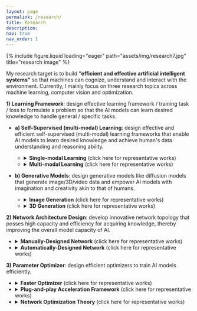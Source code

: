 ```yaml
---
layout: page
permalink: /research/
title: Research
description: 
nav: true
nav_order: 1
---
```



<div class="row">
    <div class="col-sm mt-3 mt-md-0">
        {% include figure.liquid loading="eager" path="assets/img/research7.jpg" title="research image" %}
    </div>
</div>

<!-- src="https://img.shields.io/github/stars/sail-sg/EditAnything?style=social" > -->

My research target is to build **”efficient and effective artificial intelligent systems”** so that machines can cognize, understand and interact with the environment. Currently, I mainly focus on three research topics across machine learning, computer vision and optimization.   

**1)	Learning Framework**: design effective learning framework / training task / loss to formulate a problem so that the AI models can learn desired knowledge to handle general / specific tasks. 


  * **a) Self-Supervised (multi-modal) Learning**: design effective and efficient self-supervised (multi-modal) learning frameworks that enable AI models to learn desired  knowledge and achieve human's data understanding and reasoning ability. 
    * <details> 
        <summary> <strong>Single-modal Learning</strong> (click here for representative works)</summary>

        <strong><a href="https://openreview.net/pdf?id=KmykpuSrjcq">PCL</a></strong> (ICLR, 800+ citations, 
        <iframe
            style="margin-left: 2px; margin-bottom:-5px;"
            frameborder="0" scrolling="0" width="91px" height="20px"
            src="https://img.shields.io/github/stars/salesforce/PCL?style=social" >
        </iframe>) is the first clustering contrastive learning method to learn data cluster structure,  and its improved version, <strong><a href="https://arxiv.org/abs/2203.14415">Mugs</a></strong> (<iframe
            style="margin-left: 2px; margin-bottom:-5px;"
            frameborder="0" scrolling="0" width="91px" height="20px"
            src="https://img.shields.io/github/stars/sail-sg/mugs?style=social" >
        </iframe>), develops multi-granular contrastive learning for multi-granular representation learning. See more works like <strong><a href="https://arxiv.org/pdf/2106.14749.pdf">SANE</a></strong> (NeurIPS, spotlight), <strong><a href="https://arxiv.org/abs/2210.11016">TEC</a></strong>, and <strong><a href="https://arxiv.org/pdf/2106.09645.pdf">PGCL</a></strong> (TNNLS).
        

        </details> 

    * <details> 
        <summary> <strong>Multi-modal Learning</strong> (click here for representative works)</summary>

        <strong><a href="https://arxiv.org/pdf/2212.09737.pdf">PTP</a></strong> (TPAMI & CVPR, 
        <iframe
            style="margin-left: 2px; margin-bottom:-5px;"
            frameborder="0" scrolling="0" width="91px" height="20px"
            src="https://img.shields.io/github/stars/sail-sg/ptp?style=social" >
        </iframe>) is the pioneer to enhance grounding ability in multi-modal models, and LOVA<sup>3</sup> is to enpower models with humans' ability, including the answering, asking and accessing ability. See more works like <strong><a href="https://arxiv.org/abs/2312.02439">CLOT</a></strong>(CVPR, 
        <iframe
            style="margin-left: 2px; margin-bottom:-5px;"
            frameborder="0" scrolling="0" width="91px" height="20px"
            src="https://img.shields.io/github/stars/sail-sg/CLoT?style=social" >
        </iframe>) for exploring humans' creativity, <strong><a href="https://arxiv.org/abs/2302.13668">CoVGT</a></strong>  (TPAMI & ECCV, 
        <iframe
            style="margin-left: 2px; margin-bottom:-5px;"
            frameborder="0" scrolling="0" width="91px" height="20px"
            src="https://img.shields.io/github/stars/doc-doc/CoVGT?style=social" >
        </iframe>) for video question answering,         <strong><a href="https://arxiv.org/abs/2312.06731">Genixer</a></strong> to empower multi-modal models as a powerful data generator,  <strong><a href="https://arxiv.org/pdf/2109.09161.pdf">Wav-BERT</a></strong> (AAAI) for acoustic and linguistic representation learning.

        </details> 


  * **b) Generative Models**: design  generative models like diffusion models that generate image/3D/video data and empower AI models with imagination and creativity akin to that of humans. 
      * <details> 
        <summary> <strong>Image Generation</strong> (click here for representative works)</summary>

        <strong><a href="https://arxiv.org/abs/2303.14389">MDT</a></strong> (ICCV,
        <iframe
            style="margin-left: 2px; margin-bottom:-5px;"
            frameborder="0" scrolling="0" width="335px" height="20px"
            src="https://img.shields.io/endpoint.svg?url=https://paperswithcode.com/badge/masked-diffusion-transformer-is-a-strong/image-generation-on-imagenet-256x256" >
        </iframe>,
        <iframe
            style="margin-left: 2px; margin-bottom:-5px;"
            frameborder="0" scrolling="0" width="91px" height="20px"
            src="https://img.shields.io/github/stars/sail-sg/MDT?style=social" >
        </iframe>) achieves SoTA image synthesis performance on ImageNet (256x256), and improves the learning speed of <a href="https://arxiv.org/abs/2212.09748">DiT</a> (
        <iframe
            style="margin-left: 2px; margin-bottom:-5px;"
            frameborder="0" scrolling="0" width="91px" height="20px"
            src="https://img.shields.io/github/stars/facebookresearch/DiT?style=social" >
        </iframe>), the core component of <a href="https://openai.com/sora">SORA</a>, by at least 10x.  See more works like <strong><a href="https://github.com/sail-sg/EditAnything">EditAnything</a></strong>  (ACMMM, 
        <iframe
            style="margin-left: 2px; margin-bottom:-5px;"
            frameborder="0" scrolling="0" width="91px" height="20px"
            src="https://img.shields.io/github/stars/sail-sg/EditAnything?style=social" >
        </iframe>), <strong><a href="https://arxiv.org/abs/2306.06991">FDT</a></strong> (
        <iframe
            style="margin-left: 2px; margin-bottom:-5px;"
            frameborder="0" scrolling="0" width="91px" height="20px"
            src="https://img.shields.io/github/stars/sail-sg/FDM?style=social" >
        </iframe>), <strong><a href="https://arxiv.org/pdf/2310.13545.pdf">ScaleLong</a></strong>  (NeurIPS, 
        <iframe
            style="margin-left: 2px; margin-bottom:-5px;"
            frameborder="0" scrolling="0" width="91px" height="20px"
            src="https://img.shields.io/github/stars/sail-sg/ScaleLong?style=social" >
        </iframe>), and <strong><a href="https://arxiv.org/pdf/2006.06900.pdf">PPOGAN</a></strong>  (NeurIPS, 
        <iframe
            style="margin-left: 2px; margin-bottom:-5px;"
            frameborder="0" scrolling="0" width="91px" height="20px"
            src="https://img.shields.io/github/stars/Holmeswww/PPOGAN?style=social" >
        </iframe>).
        </details> 

    * <details> 
        <summary> <strong>3D Generation</strong> (click here for representative works)</summary>

        <strong><a href="https://arxiv.org/abs/2401.09050">Consistent3D</a></strong> (CVPR, 
        <iframe
            style="margin-left: 2px; margin-bottom:-5px;"
            frameborder="0" scrolling="0" width="91px" height="20px"
            src="https://img.shields.io/github/stars/sail-sg/Consistent3D?style=social" >
        </iframe>) is the pioneer to use ODE sampling as guidance in text-to-3D task, overcoming the unpredicable and unstable SDE guidance in  <a href="https://arxiv.org/abs/2209.14988">SDS/DreamFusion</a>. See more works, e.g., <strong><a href="ttps://github.com/yxymessi/DTC123/blob/main/DTC_CVPR.pdf">DTC123</a></strong> (CVPR, 
        <iframe
            style="margin-left: 2px; margin-bottom:-5px;"
            frameborder="0" scrolling="0" width="91px" height="20px"
            src="https://img.shields.io/github/stars/yxymessi/DTC123?style=social" >
        </iframe>) and <strong><a href="https://arxiv.org/abs/2403.18795">Gamba</a></strong>  for image-to-3D generation, <strong><a href="https://arxiv.org/abs/2311.08403">Instant3D</a></strong> (IJCV, 
        <iframe
            style="margin-left: 2px; margin-bottom:-5px;"
            frameborder="0" scrolling="0" width="91px" height="20px"
            src="https://img.shields.io/github/stars/ming1993li/Instant3DCodes?style=social" >
        </iframe>) for fast text-to-3D task.


        </details> 


  <!-- * **c) Meta In-Context Learning**: design new meta-learning and prompt learning methods to aid a (pretrained) model in quickly learning from a few data, improving few-shot learning ability of AGI.  -->

**2)	Network Architecture Design**: develop innovative network topology that posses high capacity and efficiency for acquiring knowledge, thereby improving the overall model capacity of AI.
* <details> 
    <summary> <strong>Manually-Designed Network</strong> (click here for representative works)</summary>

    <strong><a href="https://arxiv.org/abs/2111.11418#:~:text=Based%20on%20the%20extensive%20experiments,on%20the%20token%20mixer%20modules.">MetaFormer</a></strong> (CVPR ORAL, 600+ citations, 
    <iframe
        style="margin-left: 2px; margin-bottom:-5px;"
        frameborder="0" scrolling="0" width="91px" height="20px"
        src="https://img.shields.io/github/stars/sail-sg/poolformer?style=social" >
    </iframe>) replaces self-attention in ViT with pooling and convolutions independently,  and achieves impressive performance, breaking the slogan “self-attention is all you need”. It reveals network design princeples that if a network contains two kinds of operations, including  spatial information exchanging operations (e.g., attention, pooling and convolution) and  channel information exchanging operations  (e.g., MLP), then the network can perfor well.  Its improved version CAFormer network sets a new recording accuracy of 85.5% on ImageNet under supervised settings without extra training data, and achives top-2 performance on ImageNet-C( 
    <iframe
        style="margin-left: 2px; margin-bottom:-5px;"
        frameborder="0" scrolling="0" width="400px" height="20px"
        src="https://img.shields.io/endpoint.svg?url=https://paperswithcode.com/badge/metaformer-baselines-for-vision/domain-generalization-on-imagenet-c" >
    </iframe>). See more works like <strong><a href="https://arxiv.org/abs/2205.12956">IFormer</a></strong>  (
    <iframe
        style="margin-left: 2px; margin-bottom:-5px;"
        frameborder="0" scrolling="0" width="91px" height="20px"
        src="https://img.shields.io/github/stars/sail-sg/iFormer?style=social" >
    </iframe>), <strong><a href="https://arxiv.org/abs/2303.16900">InceptionNeXt</a></strong>  (
    <iframe
        style="margin-left: 2px; margin-bottom:-5px;"
        frameborder="0" scrolling="0" width="91px" height="20px"
        src="https://img.shields.io/github/stars/sail-sg/inceptionnext?style=social" >
    </iframe>), <strong><a href="https://arxiv.org/abs/2112.04674">DualFormer</a></strong> (
    <iframe
        style="margin-left: 2px; margin-bottom:-5px;"
        frameborder="0" scrolling="0" width="91px" height="20px"
        src="https://img.shields.io/github/stars/sail-sg/dualformer?style=social" >
    </iframe>), and <strong><a href="https://arxiv.org/abs/2203.07057">SUN</a></strong>  (ECCV, 
    <iframe
      style="margin-left: 2px; margin-bottom:-5px;"
      frameborder="0" scrolling="0" width="91px" height="20px"
      src="https://img.shields.io/github/stars/DongSky/few-shot-vit?style=social" >
    </iframe>).

    </details> 

 


* <details> 
    <summary> <strong>Automatically-Designed Network</strong> (click here for representative works)</summary>

    <strong><a href="https://arxiv.org/abs/2006.16537">PR-DARTS</a></strong> (NeurIPS ORAL, 
    <iframe
        style="margin-left: 2px; margin-bottom:-5px;"
        frameborder="0" scrolling="0" width="91px" height="20px"
        src="https://img.shields.io/github/stars/salesforce/PR-DARTS?style=social" >
    </iframe>)  automatically designs effective network architectures, reducing the reliance on expert trial and error. It provides the first theory to show why previous network search methods (a.k.a. AutoML) often collapse due to selecting too many skip-connections, and then proposes a new method that can avoid previous collapse and thus automatically selects and combines various network operations, e.g. pooling and convolution, to search more effective network.
    
    </details> 




**3)	Parameter Optimizer**: design efficient optimizers to train AI models efficiently.
* <details> 
    <summary> <strong>Faster Optimizer</strong> (click here for representative works)</summary>

    <strong><a href="https://arxiv.org/abs/2208.06677">Adan</a></strong> (
    <iframe
        style="margin-left: 2px; margin-bottom:-5px;"
        frameborder="0" scrolling="0" width="91px" height="20px"
        src="https://img.shields.io/github/stars/sail-sg/Adan?style=social" >
    </iframe>) is about 2x faster than the SoTA optimizers, e.g. Adam, while achieving higher or comparable performance on many networks, e.g., CNNs, ViTs and MAE in the CV field, UNet and ViTs in AIGC field, GPT2 and billion-scale LLaMA in the NLP field, networks in RL tasks. It has been included in popular deep-learning codebases, e.g.,  <a href="https://github.com/NVIDIA/NeMo/blob/main/nemo/core/optim/adan.py">NVIDIA NeMo</a> (
    <iframe
        style="margin-left: 2px; margin-bottom:-5px;"
        frameborder="0" scrolling="0" width="91px" height="20px"
        src="https://img.shields.io/github/stars/NVIDIA/NeMo?style=social" >
    </iframe>) for training large language models and multi-modal models,  <a href="https://github.com/huggingface/pytorch-image-models/blob/main/timm/optim/adan.py">HuggingFace Timm</a> (
    <iframe
        style="margin-left: 2px; margin-bottom:-5px;"
        frameborder="0" scrolling="0" width="91px" height="20px"
        src="https://img.shields.io/github/stars/huggingface/pytorch-image-models?style=social" >
    </iframe>) and <a href="https://github.com/open-mmlab/mmpretrain/blob/dev-1.x/mmcls/engine/optimizers/adan_t.py">OpenMMLab</a> (
    <iframe
        style="margin-left: 2px; margin-bottom:-5px;"
        frameborder="0" scrolling="0" width="91px" height="20px"
        src="https://img.shields.io/github/stars/open-mmlab/mmpretrain?style=social" >
    </iframe>) which both train AI models for CV tasks like classification, detection and segmentation, <a href="https://github.com/Jittor/jittor/blob/master/python/jittor/optim.py">Jittor of Tsinghua University</a> (
    <iframe
        style="margin-left: 2px; margin-bottom:-5px;"
        frameborder="0" scrolling="0" width="91px" height="20px"
        src="https://img.shields.io/github/stars/Jittor/jittor?style=social" >
    </iframe>) for 3D generation, and is the default optimizer in <a href="https://github.com/ashawkey/stable-dreamfusion/blob/main/optimizer.py">DreamFusion</a> (
    <iframe
        style="margin-left: 2px; margin-bottom:-5px;"
        frameborder="0" scrolling="0" width="91px" height="20px"
        src="https://img.shields.io/github/stars/ashawkey/stable-dreamfusion?style=social" >
    </iframe>) and <a href="https://arxiv.org/abs/2303.14389">MDT</a>  (
    <iframe
        style="margin-left: 2px; margin-bottom:-5px;"
        frameborder="0" scrolling="0" width="91px" height="20px"
        src="https://img.shields.io/github/stars/sail-sg/MDT?style=social" >
    </iframe>) for SoTA 3D and image generation tasks respectively.
    
    
    <p>See more works, e.g., <strong><a href="https://proceedings.neurips.cc/paper_files/paper/2021/file/e53a0a2978c28872a4505bdb51db06dc-Paper.pdf">SLRLA</a></strong> (NeurIPS, 
    <iframe
        style="margin-left: 2px; margin-bottom:-5px;"
        frameborder="0" scrolling="0" width="91px" height="20px"
        src="https://img.shields.io/github/stars/sail-sg/SLRLA-optimizer?style=social" >
    </iframe>) which improves lookahead,  <strong><a href="https://ieeexplore.ieee.org/document/8792163">R-SPIDER</a></strong> (TPAMI & AISTATS), and  <strong><a href="https://arxiv.org/pdf/2009.09835.pdf">HSDMPG</a></strong> (ICML & TPAMI). </p>
    
    </details> 


* <details> 
    <summary> <strong>Plug-and-play Acceleration Framework</strong> (click here for representative works)</summary>

    <strong><a href="../assets/pdf/2024-JMLR-win.pdf">Win</a></strong> (JMLR & ICLR, 
    <iframe
        style="margin-left: 2px; margin-bottom:-5px;"
        frameborder="0" scrolling="0" width="91px" height="20px"
        src="https://img.shields.io/github/stars/sail-sg/win?style=social" >
    </iframe>)  can accelerate AdamW, Adam, LAMB and SGD by 1.5X on vision classification tasks and language modeling tasks with both CNN and Transformer backbones.   
    
    </details> 
    


* <details> 
    <summary> <strong>Network Optimization Theory</strong> (click here for representative works)</summary>

    <strong><a href="https://arxiv.org/pdf/2010.05627.pdf">This work</a></strong> (NeurIPS, 200+ citations
    <iframe
        style="margin-left: 2px; margin-bottom:-5px;"
        frameborder="0" scrolling="0" width="91px" height="20px"
        src="https://img.shields.io/github/stars/salesforce/comparison_SGD_ADAM?style=social" >
    </iframe>) provides the first theory to explain  "why SGD generalizes better than ADAM in deep learning".  See more works like <strong><a href="https://proceedings.neurips.cc/paper_files/paper/2021/file/e53a0a2978c28872a4505bdb51db06dc-Paper.pdf">SLRLA</a></strong> (NeurIPS, 
    <iframe
        style="margin-left: 2px; margin-bottom:-5px;"
        frameborder="0" scrolling="0" width="91px" height="20px"
        src="https://img.shields.io/github/stars/sail-sg/SLRLA-optimizer?style=social" >
    </iframe>) to analyzes  "why Lookahead generalizes better than SGD". 
    
    </details> 
 
